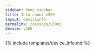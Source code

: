 ```yaml
---
sidebar: home_sidebar
title: Info about v500
layout: deviceinfo
permalink: /devices/v500/
device: v500
---
```

{% include templates/device_info.md %}
